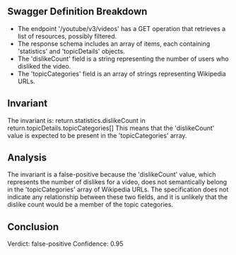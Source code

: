 ## Swagger Definition Breakdown
- The endpoint '/youtube/v3/videos' has a GET operation that retrieves a list of resources, possibly filtered.
- The response schema includes an array of items, each containing 'statistics' and 'topicDetails' objects.
- The 'dislikeCount' field is a string representing the number of users who disliked the video.
- The 'topicCategories' field is an array of strings representing Wikipedia URLs.

## Invariant
The invariant is: return.statistics.dislikeCount in return.topicDetails.topicCategories[]
This means that the 'dislikeCount' value is expected to be present in the 'topicCategories' array.

## Analysis
The invariant is a false-positive because the 'dislikeCount' value, which represents the number of dislikes for a video, does not semantically belong in the 'topicCategories' array of Wikipedia URLs. The specification does not indicate any relationship between these two fields, and it is unlikely that the dislike count would be a member of the topic categories.

## Conclusion
Verdict: false-positive
Confidence: 0.95
